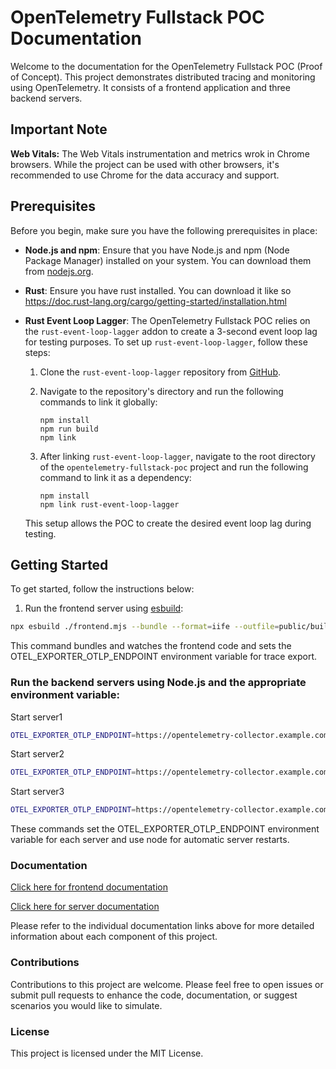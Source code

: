 # OpenTelemetry Fullstack POC Documentation

Welcome to the documentation for the OpenTelemetry Fullstack POC (Proof of Concept). This project demonstrates distributed tracing and monitoring using OpenTelemetry. It consists of a frontend application and three backend servers.

## Important Note

**Web Vitals:** The Web Vitals instrumentation and metrics wrok in Chrome browsers. While the project can be used with other browsers, it's recommended to use Chrome for the data accuracy and support.

## Prerequisites

Before you begin, make sure you have the following prerequisites in place:

- **Node.js and npm**: Ensure that you have Node.js and npm (Node Package Manager) installed on your system. You can download them from [nodejs.org](https://nodejs.org/).

- **Rust**: Ensure you have rust installed. You can download it like so https://doc.rust-lang.org/cargo/getting-started/installation.html

- **Rust Event Loop Lagger**: The OpenTelemetry Fullstack POC relies on the `rust-event-loop-lagger` addon to create a 3-second event loop lag for testing purposes. To set up `rust-event-loop-lagger`, follow these steps:

   1. Clone the `rust-event-loop-lagger` repository from [GitHub](https://github.com/aks-/rust-event-loop-lagger).

   2. Navigate to the repository's directory and run the following commands to link it globally:

      ```shell
      npm install
      npm run build
      npm link
      ```

   3. After linking `rust-event-loop-lagger`, navigate to the root directory of the `opentelemetry-fullstack-poc` project and run the following command to link it as a dependency:

      ```shell
      npm install
      npm link rust-event-loop-lagger
      ```

   This setup allows the POC to create the desired event loop lag during testing.


## Getting Started

To get started, follow the instructions below:

1. Run the frontend server using [esbuild](https://esbuild.github.io/):

```sh
npx esbuild ./frontend.mjs --bundle --format=iife --outfile=public/build.js --watch --define:process.env.OTEL_EXPORTER_OTLP_ENDPOINT=\"https://opentelemetry-collector.example.com/v1/traces\"
```

This command bundles and watches the frontend code and sets the OTEL_EXPORTER_OTLP_ENDPOINT environment variable for trace export.

### Run the backend servers using Node.js and the appropriate environment variable:

Start server1
```sh
OTEL_EXPORTER_OTLP_ENDPOINT=https://opentelemetry-collector.example.com node server1.js
```

Start server2
```sh
OTEL_EXPORTER_OTLP_ENDPOINT=https://opentelemetry-collector.example.com node server2.js
```

Start server3
```sh
OTEL_EXPORTER_OTLP_ENDPOINT=https://opentelemetry-collector.example.com node server3.js
```

These commands set the OTEL_EXPORTER_OTLP_ENDPOINT environment variable for each server and use node for automatic server restarts.

### Documentation
[Click here for frontend documentation](docs/frontend.md)

[Click here for server documentation](docs/server.md)

Please refer to the individual documentation links above for more detailed information about each component of this project.

### Contributions
Contributions to this project are welcome. Please feel free to open issues or submit pull requests to enhance the code, documentation, or suggest scenarios you would like to simulate.

### License
This project is licensed under the MIT License.
